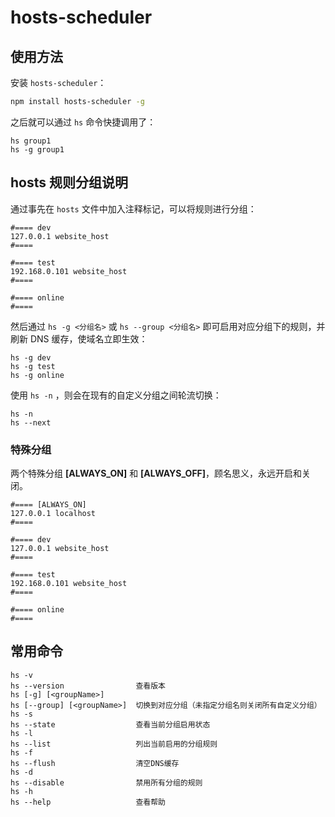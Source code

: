 # hosts-scheduler

## 使用方法

安装 `hosts-scheduler`：

```bash
npm install hosts-scheduler -g
```

之后就可以通过 `hs` 命令快捷调用了：

```base
hs group1
hs -g group1
```

## hosts 规则分组说明

通过事先在 `hosts` 文件中加入注释标记，可以将规则进行分组：

```
#==== dev
127.0.0.1 website_host
#====

#==== test
192.168.0.101 website_host
#====

#==== online
#====
```

然后通过 `hs -g <分组名>` 或 `hs --group <分组名>` 即可启用对应分组下的规则，并刷新 DNS 缓存，使域名立即生效：

```
hs -g dev
hs -g test
hs -g online
```

使用 `hs -n` ，则会在现有的自定义分组之间轮流切换：

```
hs -n
hs --next
```

### 特殊分组

两个特殊分组 **[ALWAYS_ON]** 和 **[ALWAYS_OFF]**，顾名思义，永远开启和关闭。

```
#==== [ALWAYS_ON]
127.0.0.1 localhost
#====

#==== dev
127.0.0.1 website_host
#====

#==== test
192.168.0.101 website_host
#====

#==== online
#====
```

## 常用命令

```base
hs -v
hs --version                查看版本
hs [-g] [<groupName>]
hs [--group] [<groupName>]  切换到对应分组（未指定分组名则关闭所有自定义分组）
hs -s
hs --state                  查看当前分组启用状态
hs -l               
hs --list                   列出当前启用的分组规则
hs -f
hs --flush                  清空DNS缓存
hs -d
hs --disable                禁用所有分组的规则
hs -h
hs --help                   查看帮助
```
